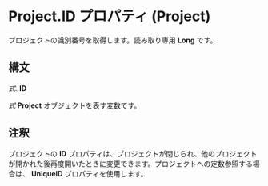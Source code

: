 
# Project.ID プロパティ (Project)

プロジェクトの識別番号を取得します。読み取り専用 **Long** です。


## 構文

 _式_. **ID**

 _式_ **Project** オブジェクトを表す変数です。


## 注釈

プロジェクトの **ID** プロパティは、プロジェクトが閉じられ、他のプロジェクトが開かれた後再度開いたときに変更できます。プロジェクトへの定数参照する場合は、 **UniqueID** プロパティを使用します。

